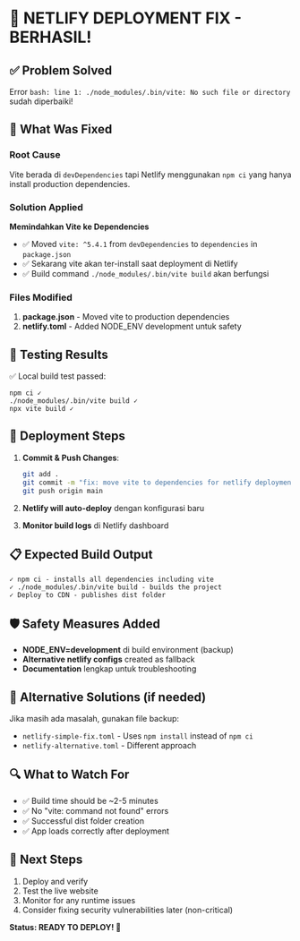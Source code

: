 # 🎉 NETLIFY DEPLOYMENT FIX - BERHASIL!

## ✅ Problem Solved
Error `bash: line 1: ./node_modules/.bin/vite: No such file or directory` sudah diperbaiki!

## 🔧 What Was Fixed

### Root Cause
Vite berada di `devDependencies` tapi Netlify menggunakan `npm ci` yang hanya install production dependencies.

### Solution Applied
**Memindahkan Vite ke Dependencies**
- ✅ Moved `vite: ^5.4.1` from `devDependencies` to `dependencies` in `package.json`
- ✅ Sekarang vite akan ter-install saat deployment di Netlify
- ✅ Build command `./node_modules/.bin/vite build` akan berfungsi

### Files Modified
1. **package.json** - Moved vite to production dependencies
2. **netlify.toml** - Added NODE_ENV development untuk safety

## 🧪 Testing Results
✅ Local build test passed:
```
npm ci ✓
./node_modules/.bin/vite build ✓
npx vite build ✓
```

## 🚀 Deployment Steps
1. **Commit & Push Changes**:
   ```bash
   git add .
   git commit -m "fix: move vite to dependencies for netlify deployment"
   git push origin main
   ```

2. **Netlify will auto-deploy** dengan konfigurasi baru
3. **Monitor build logs** di Netlify dashboard

## 📋 Expected Build Output
```
✓ npm ci - installs all dependencies including vite
✓ ./node_modules/.bin/vite build - builds the project
✓ Deploy to CDN - publishes dist folder
```

## 🛡️ Safety Measures Added
- **NODE_ENV=development** di build environment (backup)
- **Alternative netlify configs** created as fallback
- **Documentation** lengkap untuk troubleshooting

## 📝 Alternative Solutions (if needed)
Jika masih ada masalah, gunakan file backup:
- `netlify-simple-fix.toml` - Uses `npm install` instead of `npm ci`
- `netlify-alternative.toml` - Different approach

## 🔍 What to Watch For
- ✅ Build time should be ~2-5 minutes
- ✅ No "vite: command not found" errors
- ✅ Successful dist folder creation
- ✅ App loads correctly after deployment

## 🎯 Next Steps
1. Deploy and verify
2. Test the live website
3. Monitor for any runtime issues
4. Consider fixing security vulnerabilities later (non-critical)

**Status: READY TO DEPLOY! 🚀**